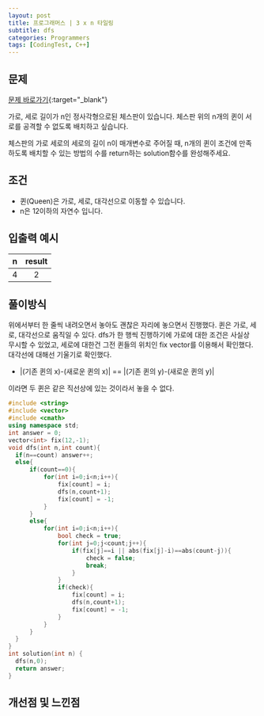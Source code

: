 ```yaml
---
layout: post
title: 프로그래머스 | 3 x n 타일링
subtitle: dfs
categories: Programmers
tags: [CodingTest, C++]
---
```


## 문제
[문제 바로가기](https://school.programmers.co.kr/learn/courses/30/lessons/12952?language=cpp){:target="_blank"}

가로, 세로 길이가 n인 정사각형으로된 체스판이 있습니다. 체스판 위의 n개의 퀸이 서로를 공격할 수 없도록 배치하고 싶습니다.

체스판의 가로 세로의 세로의 길이 n이 매개변수로 주어질 때, n개의 퀸이 조건에 만족 하도록 배치할 수 있는 방법의 수를 return하는 solution함수를 완성해주세요.

## 조건

- 퀸(Queen)은 가로, 세로, 대각선으로 이동할 수 있습니다.
- n은 12이하의 자연수 입니다.


## 입출력 예시

  |n|result|
  |:--:|:--:|
  |4|2|
  

## 풀이방식
  위에서부터 한 줄씩 내려오면서 놓아도 괜찮은 자리에 놓으면서 진행했다. 퀸은 가로, 세로, 대각선으로 움직일 수 있다.
  dfs가 한 행씩 진행하기에 가로에 대한 조건은 사실상 무시할 수 있었고, 세로에 대한건 그전 퀸들의 위치인 fix vector를 이용해서 확인했다. 대각선에 대해선 기울기로 확인했다.
   - |(기존 퀸의 x)-(새로운 퀸의 x)| == |(기존 퀸의 y)-(새로운 퀸의 y)|

   이라면 두 퀸은 같은 직선상에 있는 것이라서 놓을 수 없다.

  ```cpp
#include <string>
#include <vector>
#include <cmath>
using namespace std;
int answer = 0;
vector<int> fix(12,-1);
void dfs(int n,int count){
    if(n==count) answer++;
    else{
        if(count==0){
            for(int i=0;i<n;i++){
                fix[count] = i;
                dfs(n,count+1);
                fix[count] = -1;
            }
        }
        else{
            for(int i=0;i<n;i++){
                bool check = true;
                for(int j=0;j<count;j++){
                    if(fix[j]==i || abs(fix[j]-i)==abs(count-j)){
                        check = false;
                        break;
                    }                
                }
                if(check){
                    fix[count] = i;
                    dfs(n,count+1);
                    fix[count] = -1;
                }
            }
        }
    }
}
int solution(int n) {
    dfs(n,0);
    return answer;
}
```

## 개선점 및 느낀점